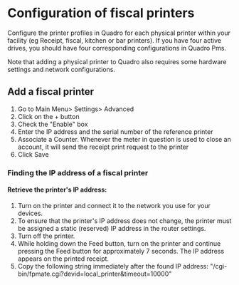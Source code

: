 # Configuration of fiscal printers

Configure the printer profiles in Quadro for each physical printer within your facility (eg Receipt, fiscal, kitchen or bar printers). If you have four active drives, you should have four corresponding configurations in Quadro Pms.

Note that adding a physical printer to Quadro also requires some hardware settings and network configurations.

## Add a fiscal printer

1. Go to Main Menu> Settings> Advanced
2. Click on the + button
3. Check the "Enable" box
4. Enter the IP address and the serial number of the reference printer
5. Associate a Counter. Whenever the meter in question is used to close an account, it will send the receipt print request to the printer
5. Click Save

### Finding the IP address of a fiscal printer

#### Retrieve the printer's IP address:

1. Turn on the printer and connect it to the network you use for your devices.
2. To ensure that the printer's IP address does not change, the printer must be assigned a static (reserved) IP address in the router settings.
3. Turn off the printer.
4. While holding down the Feed button, turn on the printer and continue pressing the Feed button for approximately 7 seconds. The IP address appears on the printed receipt.
5. Copy the following string immediately after the found IP address: "/cgi-bin/fpmate.cgi?devid=local_printer&timeout=10000"